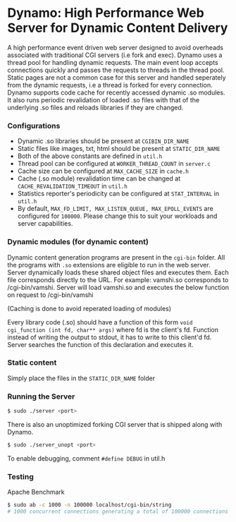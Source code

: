 # Dynamo: High Performance Web Server for Dynamic Content Delivery
A high performance event driven web server designed to avoid overheads
associated with traditional CGI servers (i.e fork and exec).
Dynamo uses a thread pool for handling dynamic requests.
The main event loop accepts connections quickly and passes
the requests to threads in the thread pool.
Static pages are not a common case for this server and handled seperately
from the dynamic requests, i.e a thread is forked for every connection.
Dynamo supports code cache for recently accessed dynamic .so modules.
It also runs periodic revalidation of loaded .so files with that of the
underlying .so files and reloads libraries if they are changed.

### Configurations
* Dynamic .so libraries should be present at `CGIBIN_DIR_NAME`
* Static files like images, txt, html should be present at `STATIC_DIR_NAME`
* Both of the above constants are defined in `util.h`
* Thread pool can be configured at `WORKER_THREAD_COUNT` in `server.c`
* Cache size can be configured at `MAX_CACHE_SIZE` in `cache.h`
* Cache (.so module) revalidation time can be changed at `CACHE_REVALIDATION_TIMEOUT`
  in `util.h`
* Statistics reporter's periodicity can be configured at `STAT_INTERVAL`
  in `util.h`
* By default, `MAX_FD_LIMIT, MAX_LISTEN_QUEUE, MAX_EPOLL_EVENTS`
are configured for `100000`. Please change this to suit your workloads and server capabilities.

### Dynamic modules (for dynamic content)
Dynamic content generation programs are present in the `cgi-bin` folder.
All the programs with `.so` extensions are eligible to run in the web server.
Server dynamically loads these shared object files and executes them.
Each file corresponds directly to the URL.
For example: vamshi.so corresponds to /cgi-bin/vamshi.
Server will load vamshi.so and executes the below function on request to
/cgi-bin/vamshi

(Caching is done to avoid reperated loading of modules)

Every library code (.so) should have a function of this form
`void cgi_function (int fd, char** args)` where fd is the client's fd. Function
instead of writing the output to stdout, it has to write to this client'd fd.
Server searches the function of this declaration and executes it.

### Static content
Simply place the files in the `STATIC_DIR_NAME` folder

### Running the Server
```sh
$ sudo ./server <port>
```
There is also an unoptimized forking CGI server that is shipped along with Dynamo.
```sh
$ sudo ./server_unopt <port>
```

To enable debugging, comment `#define DEBUG` in util.h

### Testing
Apache Benchmark
```sh
$ sudo ab -c 1000 -n 100000 localhost/cgi-bin/string
# 1000 concurrent connections generating a total of 100000 connections
```

